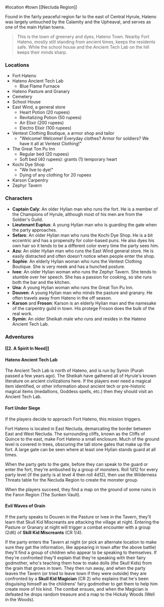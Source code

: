 #location #town [[Necluda Region]]

Found in the fairly peaceful region far to the east of Central Hyrule, Hateno was largely untouched by the Calamity and the Upheaval, and serves as one of the main Hylian towns.

>This is the town of greenery and dyes, Hateno Town. Nearby Fort Hateno, mostly still standing from ancient times, keeps the residents safe. While the school house and the Ancient Tech Lab on the hill keeps their minds sharp.

### Locations

- Fort Hateno
- Hateno Ancient Tech Lab
	- Blue Flame Furnace
- Hateno Pasture and Granary
- Cemetery
- School House
- East Wind, a general store
	- Heart Potion (20 rupees)
	- Revitalizing Potion (50 rupees)
	- Air Elixir (200 rupees)
	- Electro Elixir (100 rupees)
- Ventest Clothing Boutique, a armor shop and tailor
	- "Welcome! Welcome! Everyday clothes? Armor for soldiers? We have it all at Ventest Clothing!"
- The Great Ton Pu Inn
	- Regular bed (20 rupees)
	- Soft bed (40 rupees): grants (1) temporary heart
- Kochi Dye Shop
	- "We live to dye!"
	- Dying of any clothing for 20 rupees
- Karson Carpentry
- Zephyr Tavern

### Characters

- **Captain Caly**: An older Hylian man who runs the fort. He is a member of the Champions of Hyrule, although most of his men are from the Soldier's Guild.
- **Lieutenant Euptus**: A young Hylian man who is guarding the gate when the party approaches.
- **Sefaro**: An older Hylian man who runs the Kochi Dye Shop. He is a bit eccentric and has a propensity for color-based puns. He also dyes his own hair so it tends to be a different color every time the party sees him.
- **Azu**: An older Hylian man who runs the East Wind general store. He is easily distracted and often doesn't notice when people enter the shop.
- **Sophie**: An elderly Hylian woman who runs the Ventest Clothing Boutique. She is very meek and has a hunched posture.
- **Ivee**: An older Hylian woman who runs the Zephyr Tavern. She tends to stumble over her speech. She has a passion for cooking, so she runs both the bar and the kitchen.
- **Una**: A young Hylian woman who runs the Great Ton Pu Inn.
- **Douven**: A young Hylian man who minds the pasture and granary. He often travels away from Hateno in the off season.
- **Karson** and **Froson**: Karson is an elderly Hylian man and the namesake of the carpentry guild in town. His protege Froson does the bulk of the real work.
- **Symin**: An older Sheikah male who runs and resides in the Hateno Ancient Tech Lab.

### Adventures

#### [[2. A Spirit In Need]]

#### Hateno Ancient Tech Lab

The Ancient Tech Lab is north of Hateno, and is run by Symin (Purah passed a few years ago). The Sheikah have gathered all of Hyrule's known literature on ancient civilizations here. If the players ever need a magical item identified, or other information about ancient tech or pre-historic magical items (medallions, Goddess spells, etc.) then they should visit an Ancient Tech Lab.

#### Fort Under Siege

If the players decide to approach Fort Hateno, this mission triggers.

<div class='descriptive'>
Fort Hateno is located in East Necluda, demarcating the border between East and West Necluda. The surrounding cliffs, known as the Cliffs of Quince to the east, make Fort Hateno a small enclosure. Much of the ground level is covered in trees, obscuring the tall stone gates that make up the fort. A large gate can be seen where at least one Hylian stands guard at all times.
</div>

When the party gets to the gate, before they can speak to the guard or enter the fort, they're ambushed by a group of monsters. Roll 1d12 for every party level (if the party is at level 4 then roll 4d12), then use the Wilderness Threats table for the Necluda Region to create the monster group.

When the players succeed, they find a map on the ground of some ruins in the Faron Region (The Sunken Vault).

#### Evil Waves of Grain

If the party speaks to Douven in the Pasture or Ivee in the Tavern, they'll learn that Skull Kid Miscreants are attacking the village at night. Entering the Pasture or Granary at night will trigger a combat encounter with a group (2d6) of **Skill Kid Miscreants** (CR 1/4).

If the party enters the Tavern at night (or pick an alternate location to make sure they get the information, like appearing in town after the above battle) they'll find a group of children who appear to be speaking to themselves. If they're confronted they'll explain that they're speaking with their fairy godmother, who's teaching them how to make dolls (the Skull Kids) from the grain that grows in town. They then run away, and when the party leaves the Tavern (or tried to leave town if they were outside) they are confronted by a **Skull Kid Magician** (CR 2) who explains that he's been disguising himself as the childrens' fairy godmother to get them to help him create more of his kind. The combat ensues, and when the Magician is defeated he drops random treasure and a map to the Hickaly Woods (Well in the Woods).

